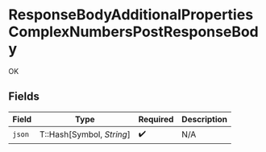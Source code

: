 # ResponseBodyAdditionalPropertiesComplexNumbersPostResponseBody

OK


## Fields

| Field                     | Type                      | Required                  | Description               |
| ------------------------- | ------------------------- | ------------------------- | ------------------------- |
| `json`                    | T::Hash[Symbol, *String*] | :heavy_check_mark:        | N/A                       |
